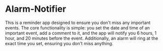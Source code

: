 # Alarm-Notifier
This is a reminder app designed to ensure you don't miss any important events.
The core functionality is simple: you set the date and time of an important event, add a comment to it, and the app will notify you 6 hours, 1 hour, and 20 minutes before the event. Additionally, an alarm will ring at the exact time you set, ensuring you don't miss anything.
